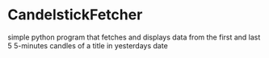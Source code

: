 # CandelstickFetcher
simple python program that fetches and displays data from the first and last 5 5-minutes candles of a title in yesterdays date
